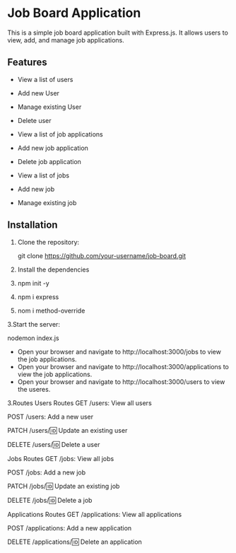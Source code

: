 # Job Board Application

This is a simple job board application built with Express.js. It allows users to view, add, and manage job applications.

## Features

- View a list of users
- Add new User
- Manage existing User
- Delete user

- View a list of job applications
- Add new job application
- Delete job application

- View a list of jobs
- Add new job
- Manage existing job

## Installation

1. Clone the repository:
 
   git clone https://github.com/your-username/job-board.git

2. Install the dependencies
 1. npm init -y
 2. npm i express
 3. nom i method-override

3.Start the server:

  nodemon index.js
  - Open your browser and navigate to http://localhost:3000/jobs to view the job applications.
  - Open your browser and navigate to http://localhost:3000/applications to view the job applications.
  - Open your browser and navigate to http://localhost:3000/users to view the useres.


3.Routes
Users Routes
GET /users: View all users

POST /users: Add a new user

PATCH /users/:id: Update an existing user

DELETE /users/:id: Delete a user

Jobs Routes
GET /jobs: View all jobs

POST /jobs: Add a new job

PATCH /jobs/:id: Update an existing job

DELETE /jobs/:id: Delete a job

Applications Routes
GET /applications: View all applications

POST /applications: Add a new application

DELETE /applications/:id: Delete an application
